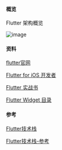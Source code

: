 #### 概览

Flutter 架构概览

![image](https://book.flutterchina.club/assets/img/1-1.82c25693.png)

#### 资料
[flutter官网](https://docs.flutter.cn/)

[Flutter for iOS 开发者
](https://doc.flutterchina.club/flutter-for-ios/)

[Flutter 实战书](https://book.flutterchina.club/)

[Flutter Widget 目录](https://docs.flutter.cn/reference/widgets)

#### 参考

[Flutter技术栈](https://www.yuque.com/kevin186/gggha9/iwdikfxx4v2i0b87)

[Flutter技术栈-参考](https://roadmap.sh/flutter)